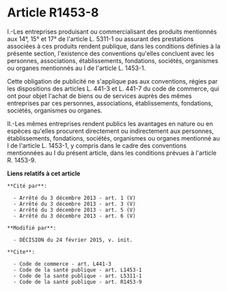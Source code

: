 # Article R1453-8

I.-Les entreprises produisant ou commercialisant des produits mentionnés aux 14°, 15° et 17° de l'article L. 5311-1 ou
assurant des prestations associées à ces produits rendent publique, dans les conditions définies à la présente section,
l'existence des conventions qu'elles concluent avec les personnes, associations, établissements, fondations, sociétés,
organismes ou organes mentionnés au I de l'article L. 1453-1. 

Cette obligation de publicité ne s'applique pas aux conventions, régies par les dispositions des articles L. 441-3 et L.
441-7 du code de commerce, qui ont pour objet l'achat de biens ou de services auprès des mêmes entreprises par ces personnes,
associations, établissements, fondations, sociétés, organismes ou organes. 

II.-Les mêmes entreprises rendent publics les avantages en nature ou en espèces qu'elles procurent directement ou
indirectement aux personnes, établissements, fondations, sociétés, organismes ou organes mentionné au I de l'article L.
1453-1, y compris dans le cadre des conventions mentionnées au I du présent article, dans les conditions prévues à l'article
R. 1453-9.

**Liens relatifs à cet article**

	**Cité par**:

	  - Arrêté du 3 décembre 2013 - art. 1 (V)
	  - Arrêté du 3 décembre 2013 - art. 3 (V)
	  - Arrêté du 3 décembre 2013 - art. 5 (V)
	  - Arrêté du 3 décembre 2013 - art. 6 (V)

	**Modifié par**:

	  - DÉCISION du 24 février 2015, v. init.

	**Cite**:

	  - Code de commerce - art. L441-3
	  - Code de la santé publique - art. L1453-1
	  - Code de la santé publique - art. L5311-1
	  - Code de la santé publique - art. R1453-9
